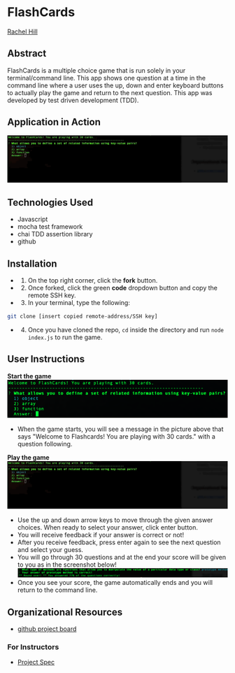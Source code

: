 # FlashCards
[Rachel Hill](https://github.com/rachellhill)
## Abstract

FlashCards is a multiple choice game that is run solely in your terminal/command line. This app shows one question at a time in the command line where a user uses the up, down and enter keyboard buttons to actually play the game and return to the next question. This app was developed by test driven development (TDD).

## Application in Action
![game giphy](./assets/play-game.gif)

## Technologies Used
- Javascript
- mocha test framework
- chai TDD assertion library
- github

## Installation
- 1. On the top right corner, click the **fork** button.
- 2. Once forked, click the green **code** dropdown button and copy the remote SSH key.
- 3. In your terminal, type the following:  

```bash
git clone [insert copied remote-address/SSH key]
```

- 4. Once you have cloned the repo, `cd` inside the directory and run `node index.js` to run the game.


## User Instructions
**Start the game**
![start game screenshot](./assets/start-game.png)
- When the game starts, you will see a message in the picture above that says "Welcome to Flashcards! You are playing with 30 cards." with a question following.

**Play the game**
![play game giphy](./assets/play-game.gif)
- Use the up and down arrow keys to move through the given answer choices. When ready to select your answer, click enter button.
- You will receive feedback if your answer is correct or not!
- After you receive feedback, press enter again to see the next question and select your guess.
- You will go through 30 questions and at the end your score will be given to you as in the screenshot below!
![score screenshot](./assets/score.png)
- Once you see your score, the game automatically ends and you will return to the command line.

## Organizational Resources
- [github project board](https://github.com/rachellhill/flashcards-starter/projects/3)

### For Instructors
- [Project Spec](https://frontend.turing.edu/projects/flash-cards.html)
